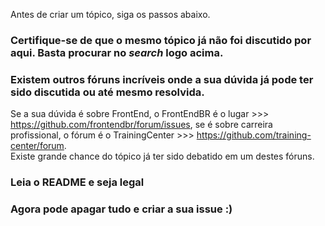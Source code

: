 Antes de criar um tópico, siga os passos abaixo.  

### Certifique-se de que o mesmo tópico já não foi discutido por aqui. Basta procurar no *search* logo acima.  

### Existem outros fóruns incríveis onde a sua dúvida já pode ter sido discutida ou até mesmo resolvida.
Se a sua dúvida é sobre FrontEnd, o FrontEndBR é o lugar >>> https://github.com/frontendbr/forum/issues, se é sobre carreira profissional, o fórum é o TrainingCenter >>> https://github.com/training-center/forum.  
Existe grande chance do tópico já ter sido debatido em um destes fóruns.  

### Leia o README e seja legal

### Agora pode apagar tudo e criar a sua issue :)
